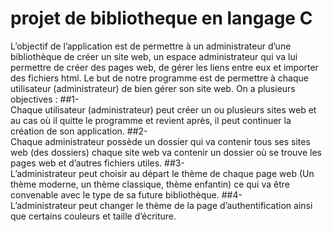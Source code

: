 # projet de bibliotheque en langage C

L’objectif de l’application est de permettre à un administrateur d’une bibliothèque de
créer un site web, un espace administrateur qui va lui permettre de créer des pages
web, de gérer les liens entre eux et importer des fichiers html.
Le but de notre programme est de permettre à chaque utilisateur (administrateur) de bien
gérer son site web. On a plusieurs objectives :
##1-  
Chaque utilisateur (administrateur) peut créer un ou plusieurs sites web et au cas où
il quitte le programme et revient après, il peut continuer la création de son
application.
##2-  
Chaque administrateur possède un dossier qui va contenir tous ses sites web (des
dossiers) chaque site web va contenir un dossier où se trouve les pages web et
d’autres fichiers utiles.
##3-  
L’administrateur peut choisir au départ le thème de chaque page web (Un thème
moderne, un thème classique, thème enfantin) ce qui va être convenable avec le
type de sa future bibliothèque.
##4-  
L’administrateur peut changer le thème de la page d’authentification ainsi que
certains couleurs et taille d’écriture.
